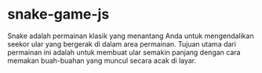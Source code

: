 # snake-game-js
 Snake adalah permainan klasik yang menantang Anda untuk mengendalikan seekor ular yang bergerak di dalam area permainan. Tujuan utama dari permainan ini adalah untuk membuat ular semakin panjang dengan cara memakan buah-buahan yang muncul secara acak di layar. 

